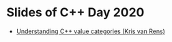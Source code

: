 # Slides of C++ Day 2020

- [Understanding C++ value categories (Kris van Rens)](https://krisvanrens.github.io/slides/value-categories-talk-cpp-it/talk.html#/title-slide)
